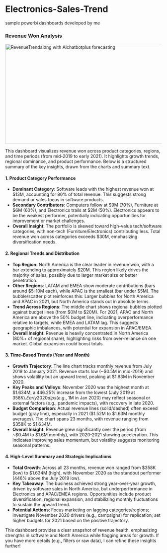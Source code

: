 # Electronics-Sales-Trend
sample powerbi dashboards developed by me
### Revenue Won Analysis

<img width="631" height="322" alt="RevenueTrendalong with AIchatbotplus forecasting" src="https://github.com/user-attachments/assets/9854f8b8-d660-4f87-af0c-95cff80a8eff" />

This dashboard visualizes revenue won across product categories, regions, and time periods (from mid-2019 to early 2021). It highlights growth trends, regional dominance, and product performance. Below is a structured summary of the key insights, drawn from the charts and summary text.

#### 1. **Product Category Performance**
   - **Dominant Category**: Software leads with the highest revenue won at $13M, accounting for 80% of total revenue. This suggests strong demand or sales focus in software products.
   - **Secondary Contributors**: Computers follow at $9M (70%), Furniture at $6M (60%), and Electronics trails at $2M (50%). Electronics appears to be the weakest performer, potentially indicating opportunities for improvement or market challenges.
   - **Overall Insight**: The portfolio is skewed toward high-value tech/software categories, with non-tech (Furniture/Electronics) contributing less. Total revenue won across categories exceeds $30M, emphasizing diversification needs.

#### 2. **Regional Trends and Distribution**
   - **Top Region**: North America is the clear leader in revenue won, with a bar extending to approximately $20M. This region likely drives the majority of sales, possibly due to larger market size or better penetration.
   - **Other Regions**: LATAM and EMEA show moderate contributions (bars around $5-10M each), while APAC is the smallest (bar under $5M). The bubble/scatter plot reinforces this: Larger bubbles for North America and APAC in 2021, but North America stands out in absolute terms.
   - **Trend Across Regions**: The middle chart shows regional bubbles plotted against budget lines (from $0M to $20M). For 2021, APAC and North America are above the 50% budget line, indicating overperformance relative to targets, while EMEA and LATAM lag. This suggests geographic imbalances, with potential for expansion in APAC/EMEA.
   - **Overall Insight**: Revenue is heavily concentrated in North America (80%+ of regional share), highlighting risks from over-reliance on one market. Global expansion could boost totals.

#### 3. **Time-Based Trends (Year and Month)**
   - **Growth Trajectory**: The line chart tracks monthly revenue from July 2019 to January 2021. Revenue starts low (~$0.5M in mid-2019) and shows volatility but an upward trend, peaking at $1.63M in November 2020.
   - **Key Peaks and Valleys**: November 2020 was the highest month at $1.634M, a 446.25% increase from the lowest (July 2019 at $358K). Early 2020 dips (e.g., ~$1M in Jan 2020) may reflect seasonal or external factors (e.g., pandemic impacts), with recovery in late 2020.
   - **Budget Comparison**: Actual revenue lines (solid/dashed) often exceed budget (gray line), especially in 2021 ($1.52M to $1.63M monthly averages). The chart spans 23 months, with revenue ranging from $358K to $1.634M.
   - **Overall Insight**: Revenue grew significantly over the period (from ~$0.4M to $1.6M monthly), with 2020-2021 showing acceleration. This indicates improving sales momentum, but volatility suggests monitoring seasonal patterns.

#### 4. **High-Level Summary and Strategic Implications**
   - **Total Growth**: Across all 23 months, revenue won ranged from $358K (low) to $1.634M (high), with November 2020 as the standout performer (446% above the July 2019 low).
   - **Key Takeaway**: The business achieved strong year-over-year growth, driven by software sales in North America, but underperformance in Electronics and APAC/EMEA regions. Opportunities include product diversification, regional expansion, and stabilizing monthly fluctuations to sustain the upward trend.
   - **Potential Actions**: Focus marketing on lagging categories/regions; investigate November 2020 drivers (e.g., campaigns) for replication; set higher budgets for 2021 based on the positive trajectory.

This dashboard provides a clear snapshot of revenue health, emphasizing strengths in software and North America while flagging areas for growth. If you have more details (e.g., filters or raw data), I can refine these insights further!

